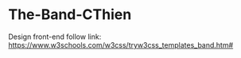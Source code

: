 # The-Band-CThien
Design front-end follow link: https://www.w3schools.com/w3css/tryw3css_templates_band.htm#
